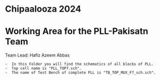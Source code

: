 # Chipaalooza 2024 
# Working Area for the PLL-Pakisatn Team
Team Lead: Hafiz Azeem Abbas

    -  In this Folder you will find the schematics of all blocks of PLL.
    -  Top cell name is "PLL_TOP7.sch".
    -  The name of Test Bench of complete PLL is "TB_TOP_MUX_F7_sch.sch".
     
